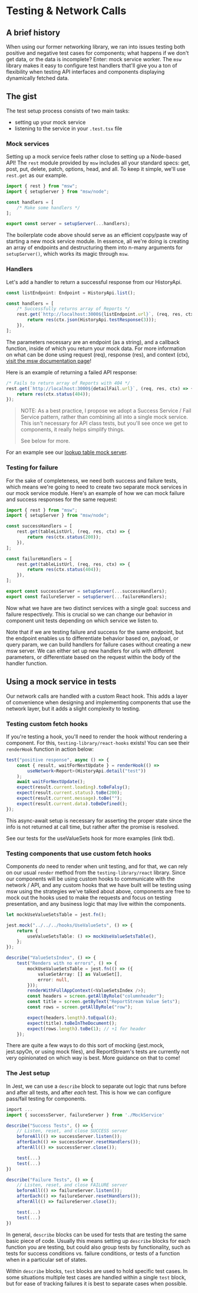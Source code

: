 # Testing & Network Calls

## A brief history

When using our former networking library, we ran into issues testing both positive and negative test cases for components; what happens if we don't get data, or the data is incomplete? Enter: mock service worker. The `msw` library makes it easy to configure test handlers that'll give you a ton of flexibility when testing API interfaces and components displaying dynamically fetched data.

## The gist

The test setup process consists of two main tasks:

-   setting up your mock service
-   listening to the service in your `.test.tsx` file

### Mock services

Setting up a mock service feels rather close to setting up a Node-based API! The `rest` module provided by `msw` includes all your standard specs: get, post, put, delete, patch, options, head, and all. To keep it simple, we'll use `rest.get` as our example.

```typescript
import { rest } from "msw";
import { setupServer } from "msw/node";

const handlers = [
    /* Make some handlers */
];

export const server = setupServer(...handlers);
```

The boilerplate code above should serve as an efficient copy/paste way of starting a new mock service module. In essence, all we're doing is creating an array of endpoints and destructuring them into n-many arguments for `setupServer()`, which works its magic through `msw`.

### Handlers

Let's add a handler to return a successful response from our HistoryApi.

```typescript
const listEndpoint: Endpoint = HistoryApi.list();

const handlers = [
    /* Successfully returns array of Reports */
    rest.get(`http://localhost:3000${listEndpoint.url}`, (req, res, ctx) => {
        return res(ctx.json(HistoryApi.testResponse(3)));
    }),
];
```

The parameters necessary are an endpoint (as a string), and a callback function, inside of which you return your mock data. For more information on what can be done using request (req), response (res), and context (ctx), [visit the msw documentation page](https://mswjs.io/docs/getting-started/mocks)!

Here is an example of returning a failed API response:

```typescript
/* Fails to return array of Reports with 404 */
rest.get(`http://localhost:3000${detailFail.url}`, (req, res, ctx) => {
    return res(ctx.status(404));
});
```

> NOTE: As a best practice, I propose we adopt a Success Service / Fail Service pattern, rather than combining all into a single mock service. This isn't necessary for API class tests, but you'll see once we get to components, it really helps simplify things.
>
> See below for more.

For an example see our [lookup table mock server](https://github.com/CDCgov/prime-reportstream/blob/58599e355ad2a0b357005190c185a8b8497f0b81/frontend-react/src/__mocks__/LookupTableMockServer.ts).

### Testing for failure

For the sake of completeness, we need both success and failure tests, which means we're going to need to create two separate mock services in our mock service module. Here's an example of how we can mock failure and success responses for the same request:

```typescript
import { rest } from "msw";
import { setupServer } from "msw/node";

const successHandlers = [
    rest.get(tableListUrl, (req, res, ctx) => {
        return res(ctx.status(200));
    }),
];

const failureHandlers = [
    rest.get(tableListUrl, (req, res, ctx) => {
        return res(ctx.status(404));
    }),
];

export const successServer = setupServer(...successHandlers);
export const failureServer = setupServer(...failureHandlers);
```

Now what we have are two distinct services with a single goal: success and failure respectively. This is crucial so we can change our behavior in component unit tests depending on which service we listen to.

Note that if we are testing failure and success for the same endpoint, but the endpoint enables us to differentiate behavior based on, payload, or query param, we can build handlers for failure cases without creating a new msw server. We can either set up new handlers for urls with different parameters, or differentiate based on the request within the body of the handler function.

## Using a mock service in tests

Our network calls are handled with a custom React hook. This adds a layer of convenience when designing and implementing components that use the network layer, but it adds a slight complexity to testing.

### Testing custom fetch hooks

If you're testing a hook, you'll need to render the hook without rendering a component. For this, `testing-library/react-hooks` exists! You can see their `renderHook` function in action below:

```typescript
test("positive response", async () => {
    const { result, waitForNextUpdate } = renderHook(() =>
        useNetwork<Report>(HistoryApi.detail("test"))
    );
    await waitForNextUpdate();
    expect(result.current.loading).toBeFalsy();
    expect(result.current.status).toBe(200);
    expect(result.current.message).toBe("");
    expect(result.current.data).toBeDefined();
});
```

This async-await setup is necessary for asserting the proper state since the info is not returned at call time, but rather after the promise is resolved.

See our tests for the useValueSets hook for more examples (link tbd).

### Testing components that use custom fetch hooks

Components _do_ need to render when unit testing, and for that, we can rely on our usual `render` method from the `testing-library/react` library. Since our components will be using custom hooks to communicate with the network / API, and any custom hooks that we have built will be testing using msw using the strategies we've talked about above, components are free to mock out the hooks used to make the requests and focus on testing presentation, and any business logic that may live within the components.

```typescript
let mockUseValueSetsTable = jest.fn();

jest.mock("../../../hooks/UseValueSets", () => {
    return {
        useValueSetsTable: () => mockUseValueSetsTable(),
    };
});

describe("ValueSetsIndex", () => {
    test("Renders with no errors", () => {
        mockUseValueSetsTable = jest.fn(() => ({
            valueSetArray: [] as ValueSet[],
            error: null,
        }));
        renderWithFullAppContext(<ValueSetsIndex />);
        const headers = screen.getAllByRole("columnheader");
        const title = screen.getByText("ReportStream Value Sets");
        const rows = screen.getAllByRole("row");

        expect(headers.length).toEqual(4);
        expect(title).toBeInTheDocument();
        expect(rows.length).toBe(1); // +1 for header
    });

```

There are quite a few ways to do this sort of mocking (jest.mock, jest.spyOn, or using mock files), and ReportStream's tests are currently not very opinionated on which way is best. More guidance on that to come!

### The Jest setup

In Jest, we can use a `describe` block to separate out logic that runs before and after all tests, and after _each_ test. This is how we can configure pass/fail testing for components.

```typescript
import ...
import { successServer, failureServer } from './MockService'

describe("Success Tests", () => {
    // Listen, reset, and close SUCCESS server
    beforeAll(() => successServer.listen());
    afterEach(() => successServer.resetHandlers());
    afterAll(() => successServer.close());

    test(...)
    test(...)
})

describe("Failure Tests", () => {
    // Listen, reset, and close FAILURE server
    beforeAll(() => failureServer.listen());
    afterEach(() => failureServer.resetHandlers());
    afterAll(() => failureServer.close());

    test(...)
    test(...)
})
```

In general, `describe` blocks can be used for tests that are testing the same basic piece of code. Usually this means setting up `describe` blocks for each function you are testing, but could also group tests by functionality, such as tests for success conditions vs. failure conditions, or tests of a function when in a particular set of states.

Within `describe` blocks, `test` blocks are used to hold specific test cases. In some situations multiple test cases are handled within a single `test` block, but for ease of tracking failures it is best to separate cases when possible.
